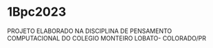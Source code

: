 # 1Bpc2023
PROJETO ELABORADO NA DISCIPLINA DE PENSAMENTO COMPUTACIONAL DO COLEGIO MONTEIRO LOBATO- COLORADO/PR

